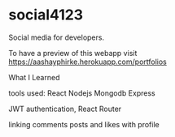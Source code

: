 # social4123
Social media for developers.

To have a preview of this webapp visit https://aashayphirke.herokuapp.com/portfolios 

What I Learned

tools used: React Nodejs Mongodb Express

JWT authentication, React Router 

linking comments posts and likes with profile 



